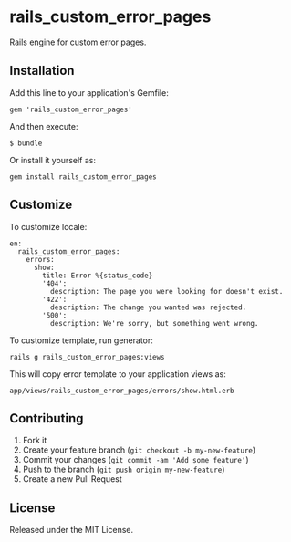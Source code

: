 # rails_custom_error_pages

Rails engine for custom error pages.


## Installation

Add this line to your application's Gemfile:

    gem 'rails_custom_error_pages'

And then execute:

    $ bundle 

Or install it yourself as:

    gem install rails_custom_error_pages

## Customize 

To customize locale:

    en:
      rails_custom_error_pages:
        errors:
          show:
            title: Error %{status_code}
            '404':
              description: The page you were looking for doesn't exist.
            '422':
              description: The change you wanted was rejected.
            '500':
              description: We're sorry, but something went wrong.


To customize template, run generator:

    rails g rails_custom_error_pages:views

This will copy error template to your application views as:

    app/views/rails_custom_error_pages/errors/show.html.erb

## Contributing

1. Fork it
2. Create your feature branch (`git checkout -b my-new-feature`)
3. Commit your changes (`git commit -am 'Add some feature'`)
4. Push to the branch (`git push origin my-new-feature`)
5. Create a new Pull Request

## License

Released under the MIT License.